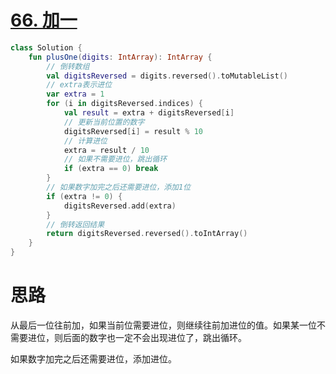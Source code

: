 # [66. 加一](https://leetcode-cn.com/problems/plus-one/)

```kotlin
class Solution {
    fun plusOne(digits: IntArray): IntArray {
        // 倒转数组
        val digitsReversed = digits.reversed().toMutableList()
        // extra表示进位
        var extra = 1
        for (i in digitsReversed.indices) {
            val result = extra + digitsReversed[i]
            // 更新当前位置的数字
            digitsReversed[i] = result % 10
            // 计算进位
            extra = result / 10
            // 如果不需要进位，跳出循环
            if (extra == 0) break
        }
        // 如果数字加完之后还需要进位，添加1位
        if (extra != 0) {
            digitsReversed.add(extra)
        }
        // 倒转返回结果
        return digitsReversed.reversed().toIntArray()
    }
}
```

# 思路

从最后一位往前加，如果当前位需要进位，则继续往前加进位的值。如果某一位不需要进位，则后面的数字也一定不会出现进位了，跳出循环。

如果数字加完之后还需要进位，添加进位。